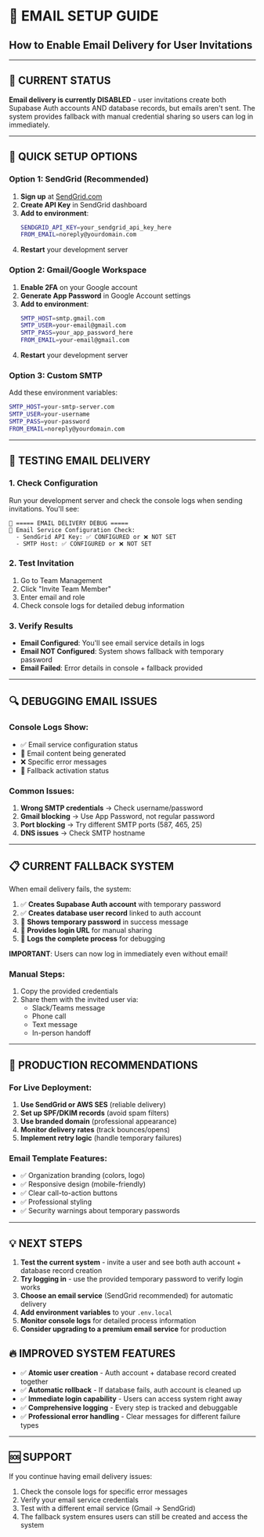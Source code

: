 # 📧 EMAIL SETUP GUIDE
## How to Enable Email Delivery for User Invitations

---

## 🚨 CURRENT STATUS
**Email delivery is currently DISABLED** - user invitations create both Supabase Auth accounts AND database records, but emails aren't sent. The system provides fallback with manual credential sharing so users can log in immediately.

---

## 🔧 QUICK SETUP OPTIONS

### Option 1: SendGrid (Recommended)
1. **Sign up** at [SendGrid.com](https://sendgrid.com)
2. **Create API Key** in SendGrid dashboard
3. **Add to environment**:
   ```bash
   SENDGRID_API_KEY=your_sendgrid_api_key_here
   FROM_EMAIL=noreply@yourdomain.com
   ```
4. **Restart** your development server

### Option 2: Gmail/Google Workspace
1. **Enable 2FA** on your Google account
2. **Generate App Password** in Google Account settings
3. **Add to environment**:
   ```bash
   SMTP_HOST=smtp.gmail.com
   SMTP_USER=your-email@gmail.com
   SMTP_PASS=your_app_password_here
   FROM_EMAIL=your-email@gmail.com
   ```
4. **Restart** your development server

### Option 3: Custom SMTP
Add these environment variables:
```bash
SMTP_HOST=your-smtp-server.com
SMTP_USER=your-username
SMTP_PASS=your-password
FROM_EMAIL=noreply@yourdomain.com
```

---

## 🧪 TESTING EMAIL DELIVERY

### 1. Check Configuration
Run your development server and check the console logs when sending invitations. You'll see:
```
📧 ===== EMAIL DELIVERY DEBUG =====
📧 Email Service Configuration Check:
  - SendGrid API Key: ✅ CONFIGURED or ❌ NOT SET
  - SMTP Host: ✅ CONFIGURED or ❌ NOT SET
```

### 2. Test Invitation
1. Go to Team Management
2. Click "Invite Team Member"  
3. Enter email and role
4. Check console logs for detailed debug information

### 3. Verify Results
- **Email Configured**: You'll see email service details in logs
- **Email NOT Configured**: System shows fallback with temporary password
- **Email Failed**: Error details in console + fallback provided

---

## 🔍 DEBUGGING EMAIL ISSUES

### Console Logs Show:
- ✅ Email service configuration status
- 📧 Email content being generated
- ❌ Specific error messages
- 🔄 Fallback activation status

### Common Issues:
1. **Wrong SMTP credentials** → Check username/password
2. **Gmail blocking** → Use App Password, not regular password
3. **Port blocking** → Try different SMTP ports (587, 465, 25)
4. **DNS issues** → Check SMTP hostname

---

## 📋 CURRENT FALLBACK SYSTEM

When email delivery fails, the system:
1. ✅ **Creates Supabase Auth account** with temporary password
2. ✅ **Creates database user record** linked to auth account
3. 📧 **Shows temporary password** in success message  
4. 🔗 **Provides login URL** for manual sharing
5. 📝 **Logs the complete process** for debugging

**IMPORTANT**: Users can now log in immediately even without email!

### Manual Steps:
1. Copy the provided credentials
2. Share them with the invited user via:
   - Slack/Teams message
   - Phone call
   - Text message
   - In-person handoff

---

## 🚀 PRODUCTION RECOMMENDATIONS

### For Live Deployment:
1. **Use SendGrid or AWS SES** (reliable delivery)
2. **Set up SPF/DKIM records** (avoid spam filters)
3. **Use branded domain** (professional appearance)
4. **Monitor delivery rates** (track bounces/opens)
5. **Implement retry logic** (handle temporary failures)

### Email Template Features:
- ✅ Organization branding (colors, logo)
- ✅ Responsive design (mobile-friendly)
- ✅ Clear call-to-action buttons
- ✅ Professional styling
- ✅ Security warnings about temporary passwords

---

## 💡 NEXT STEPS

1. **Test the current system** - invite a user and see both auth account + database record creation
2. **Try logging in** - use the provided temporary password to verify login works
3. **Choose an email service** (SendGrid recommended) for automatic delivery
4. **Add environment variables** to your `.env.local` 
5. **Monitor console logs** for detailed process information
6. **Consider upgrading to a premium email service** for production

## 🔥 IMPROVED SYSTEM FEATURES

- ✅ **Atomic user creation** - Auth account + database record created together
- ✅ **Automatic rollback** - If database fails, auth account is cleaned up
- ✅ **Immediate login capability** - Users can access system right away
- ✅ **Comprehensive logging** - Every step is tracked and debuggable
- ✅ **Professional error handling** - Clear messages for different failure types

---

## 🆘 SUPPORT

If you continue having email delivery issues:
1. Check the console logs for specific error messages
2. Verify your email service credentials
3. Test with a different email service (Gmail → SendGrid)
4. The fallback system ensures users can still be created and access the system 